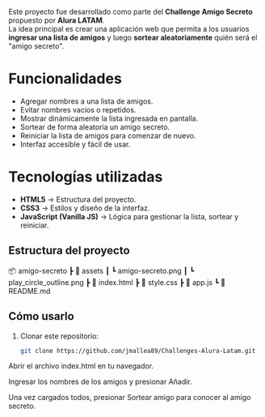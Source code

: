 Este proyecto fue desarrollado como parte del **Challenge Amigo Secreto** propuesto por **Alura LATAM**.  
La idea principal es crear una aplicación web que permita a los usuarios **ingresar una lista de amigos** y luego **sortear aleatoriamente** quién será el "amigo secreto".  

#  Funcionalidades

- Agregar nombres a una lista de amigos.
- Evitar nombres vacíos o repetidos.
- Mostrar dinámicamente la lista ingresada en pantalla.
- Sortear de forma aleatoria un amigo secreto.
- Reiniciar la lista de amigos para comenzar de nuevo.
- Interfaz accesible y fácil de usar.

# Tecnologías utilizadas

- **HTML5** → Estructura del proyecto.  
- **CSS3** → Estilos y diseño de la interfaz.  
- **JavaScript (Vanilla JS)** → Lógica para gestionar la lista, sortear y reiniciar.  

## Estructura del proyecto

📦 amigo-secreto
┣ 📂 assets
┃ ┗ amigo-secreto.png
┃ ┗ play_circle_outline.png
┣ 📜 index.html
┣ 📜 style.css
┣ 📜 app.js
┗ 📜 README.md

## Cómo usarlo

1. Clonar este repositorio:  
   ```bash
   git clone https://github.com/jmallea89/Challenges-Alura-Latam.git
Abrir el archivo index.html en tu navegador.

Ingresar los nombres de los amigos y presionar Añadir.

Una vez cargados todos, presionar Sortear amigo para conocer al amigo secreto.
